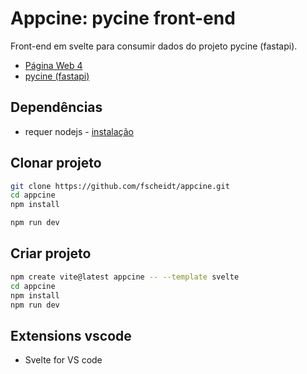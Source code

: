 # Appcine: pycine front-end

Front-end em svelte para consumir dados do projeto pycine (fastapi).

- [Página Web 4](https://github.com/fscheidt/web4-22)
- [pycine (fastapi)](https://github.com/fscheidt/pycine)

## Dependências
- requer nodejs - [instalação](https://github.com/fscheidt/dev/blob/master/contents/nodejs.md)

## Clonar projeto

```bash
git clone https://github.com/fscheidt/appcine.git
cd appcine
npm install

npm run dev

```

## Criar projeto
```bash
npm create vite@latest appcine -- --template svelte
cd appcine
npm install
npm run dev
```

## Extensions vscode
- Svelte for VS code

